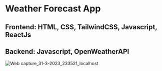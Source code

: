 # Weather Forecast App

## Frontend: HTML, CSS, TailwindCSS, Javascript, ReactJs
## Backend: Javascript, OpenWeatherAPI


![Web capture_31-3-2023_233521_localhost](https://user-images.githubusercontent.com/113363294/229197791-0f96ce27-f4bf-4daf-acf2-8cdc808c6942.jpeg)
